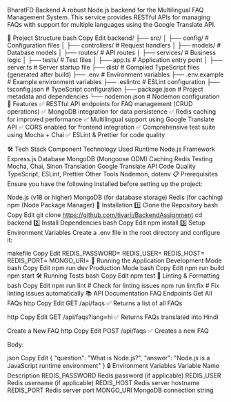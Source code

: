 BharatFD Backend
A robust Node.js backend for the Multilingual FAQ Management System. This service provides RESTful APIs for managing FAQs with support for multiple languages using the Google Translate API.

📁 Project Structure
bash
Copy
Edit
backend/
├── src/
│   ├── config/         # Configuration files
│   ├── controllers/    # Request handlers
│   ├── models/         # Database models
│   ├── routes/         # API routes
│   ├── services/       # Business logic
│   ├── tests/          # Test files
│   ├── app.ts          # Application entry point
│   ├── server.ts       # Server startup file
├── dist/               # Compiled TypeScript files (generated after build)
├── .env                # Environment variables
├── .env.example        # Example environment variables
├── .eslintrc           # ESLint configuration
├── tsconfig.json       # TypeScript configuration
├── package.json        # Project metadata and dependencies
└── nodemon.json        # Nodemon configuration
🚀 Features
✅ RESTful API endpoints for FAQ management (CRUD operations)
✅ MongoDB integration for data persistence
✅ Redis caching for improved performance
✅ Multilingual support using Google Translate API
✅ CORS enabled for frontend integration
✅ Comprehensive test suite using Mocha + Chai
✅ ESLint & Prettier for code quality

🛠️ Tech Stack
Component	Technology Used
Runtime	Node.js
Framework	Express.js
Database	MongoDB (Mongoose ODM)
Caching	Redis
Testing	Mocha, Chai, Sinon
Translation	Google Translate API
Code Quality	TypeScript, ESLint, Prettier
Other Tools	Nodemon, dotenv
📋 Prerequisites
Ensure you have the following installed before setting up the project:

Node.js (v18 or higher)
MongoDB (for database storage)
Redis (for caching)
npm (Node Package Manager)
🔧 Installation
1️⃣ Clone the Repository
bash
Copy
Edit
git clone https://github.com/tivarii/BackendAssignment
cd backend
2️⃣ Install Dependencies
bash
Copy
Edit
npm install
3️⃣ Setup Environment Variables
Create a .env file in the root directory and configure it:

makefile
Copy
Edit
REDIS_PASSWORD=
REDIS_USER=
REDIS_HOST=
REDIS_PORT=
MONGO_URI=
🚀 Running the Application
Development Mode
bash
Copy
Edit
npm run dev
Production Mode
bash
Copy
Edit
npm run build
npm start
🛠 Running Tests
bash
Copy
Edit
npm test
🎯 Linting & Formatting
bash
Copy
Edit
npm run lint        # Check for linting issues
npm run lint:fix    # Fix linting issues automatically
📚 API Documentation
FAQ Endpoints
Get All FAQs
http
Copy
Edit
GET /api/faqs
✅ Returns a list of all FAQs

http
Copy
Edit
GET /api/faqs?lang=hi
✅ Returns FAQs translated into Hindi

Create a New FAQ
http
Copy
Edit
POST /api/faqs
✅ Creates a new FAQ

Body:

json
Copy
Edit
{
  "question": "What is Node.js?",
  "answer": "Node.js is a JavaScript runtime environment"
}
🔒 Environment Variables
Variable Name	Description
REDIS_PASSWORD	Redis password (if applicable)
REDIS_USER	Redis username (if applicable)
REDIS_HOST	Redis server hostname
REDIS_PORT	Redis server port
MONGO_URI	MongoDB connection string
